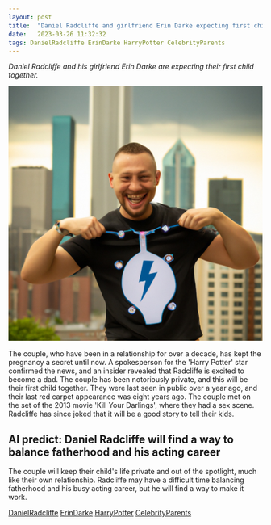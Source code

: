 ```yaml
---
layout: post
title:  "Daniel Radcliffe and girlfriend Erin Darke expecting first child together"
date:   2023-03-26 11:32:32 
tags: DanielRadcliffe ErinDarke HarryPotter CelebrityParents
---
```

*Daniel Radcliffe and his girlfriend Erin Darke are expecting their first child together.*

![A joyful soon-to-be father, beaming with happiness, stands in front of a blurred cityscape, holding a baby onesie with a lightning bolt on it.](/assets/6e51b1f0-8684-48bf-b599-c60345e073db.jpg "Daniel Radcliffe and girlfriend Erin Darke expecting first child together")
 
The couple, who have been in a relationship for over a decade, has kept the pregnancy a secret until now. A spokesperson for the 'Harry Potter' star confirmed the news, and an insider revealed that Radcliffe is excited to become a dad. The couple has been notoriously private, and this will be their first child together. They were last seen in public over a year ago, and their last red carpet appearance was eight years ago. The couple met on the set of the 2013 movie 'Kill Your Darlings', where they had a sex scene. Radcliffe has since joked that it will be a good story to tell their kids.

## AI predict: Daniel Radcliffe will find a way to balance fatherhood and his acting career
The couple will keep their child's life private and out of the spotlight, much like their own relationship. Radcliffe may have a difficult time balancing fatherhood and his busy acting career, but he will find a way to make it work.

[DanielRadcliffe](/tags/DanielRadcliffe) [ErinDarke](/tags/ErinDarke) [HarryPotter](/tags/HarryPotter) [CelebrityParents](/tags/CelebrityParents)